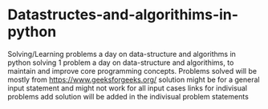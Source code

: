 # Datastructes-and-algorithims-in-python
Solving/Learning problems a day on data-structure and algorithms in python
solving 1 problem a day on data-structure and algorithims, to maintain and improve core programming concepts.
Problems solved will be mostly from https://www.geeksforgeeks.org/ 
solution might be for a general input statement and might not work for all input cases
links for indivisual problems add solution will be added in the indivisual problem statements
